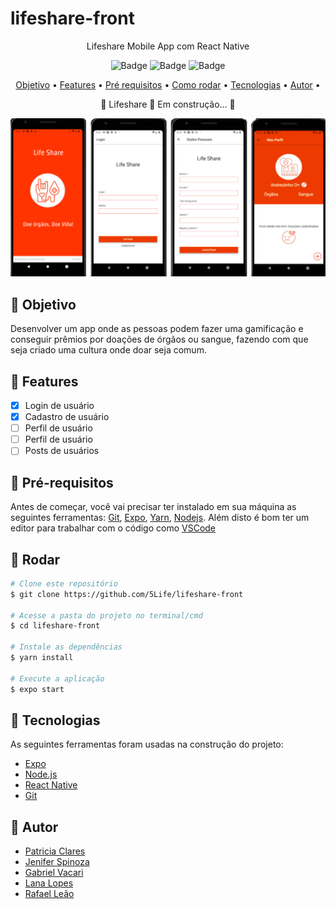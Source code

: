 # lifeshare-front

<div align="center">
Lifeshare Mobile App com React Native

![Badge](https://img.shields.io/badge/framework-React%20%20native-%2306a0c8) ![Badge](https://img.shields.io/badge/package%20manager-Yarn-%233394bf) ![Badge](https://img.shields.io/badge/plataform-Expo-%23506feb)
</div>

<p align="center">
 <a href="#rocket-objetivo">Objetivo</a> •
 <a href="#rocket-features">Features</a> • 
 <a href="#rocket-pré-requisitos">Pré requisitos</a> • 
 <a href="#rocket-rodar">Como rodar</a> • 
 <a href="#rocket-tecnologias">Tecnologias</a> • 
 <a href="#rocket-autor">Autor</a> • 
</p>

<p align="center"> 
	🚧  Lifeshare 🚀 Em construção...    🚧    
</p>
  
<p align="center">  
  <img src="assets/tela.png">  
</p>

## :rocket: Objetivo
Desenvolver um app onde as pessoas podem fazer uma gamificação e conseguir prêmios por doações de órgãos ou sangue, fazendo com que seja criado uma cultura onde doar seja comum.

## :rocket: Features

- [x] Login de usuário
- [x] Cadastro de usuário
- [ ] Perfil de usuário
- [ ] Perfil de usuário
- [ ] Posts de usuários

## :rocket: Pré-requisitos

Antes de começar, você vai precisar ter instalado em sua máquina as seguintes ferramentas:
[Git](https://git-scm.com), [Expo](https://expo.io/), [Yarn](https://yarnpkg.com/), [Nodejs](https://nodejs.org/en/). 
Além disto é bom ter um editor para trabalhar com o código como [VSCode](https://code.visualstudio.com/)

## :rocket: Rodar

```bash
# Clone este repositório
$ git clone https://github.com/5Life/lifeshare-front

# Acesse a pasta do projeto no terminal/cmd
$ cd lifeshare-front

# Instale as dependências
$ yarn install

# Execute a aplicação
$ expo start
```

## :rocket: Tecnologias

As seguintes ferramentas foram usadas na construção do projeto:

- [Expo](https://expo.io/)
- [Node.js](https://nodejs.org/en/)
- [React Native](https://reactnative.dev/)
- [Git](https://git-scm.com)

## :rocket: Autor
- [Patricia Clares](https://github.com/orgs/5Life/people/PatriciaClares)
- [Jenifer Spinoza](https://github.com/orgs/5Life/people/Jenyspa)
- [Gabriel Vacari](https://github.com/orgs/5Life/people/VacariGabriel)
- [Lana Lopes](https://github.com/orgs/5Life/people/bananiitas)
- [Rafael Leão](https://github.com/orgs/5Life/people/rafa-leao)